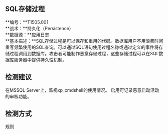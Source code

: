 ## SQL存储过程  
**编号：**T1505.001  
**战术：**持久化（Persistence）  
**数据源：**应用日志  
**基本描述：**SQL存储过程是可以保存和重用的代码。数据库用户不用浪费时间重写频繁使用的SQL查询。可以通过SQL语句使用过程名称或通过定义的事件将存储过程调用到数据库。攻击者可能制作恶意存储过程，这些存储过程可以在SQL数据库服务器中提供持久性机制。  
## 检测建议  
在MSSQL Server上，监视xp_cmdshell的使用情况。
启用可记录恶意启动活动的审核功能。  
## 检测方式  
规则
